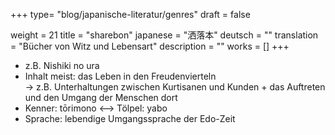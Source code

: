 +++
type= "blog/japanische-literatur/genres"
draft = false

weight = 21
title = "sharebon"
japanese = "洒落本"
deutsch = ""
translation = "Bücher von Witz und Lebensart"
description = ""
works = []
+++

- z.B. Nishiki no ura
- Inhalt meist: das Leben in den Freudenvierteln  
  -> z.B. Unterhaltungen zwischen Kurtisanen und Kunden + das Auftreten und den Umgang der Menschen dort
- Kenner: tōrimono <--> Tölpel: yabo
- Sprache: lebendige Umgangssprache der Edo-Zeit
